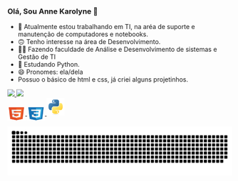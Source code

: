### Olá, Sou Anne Karolyne 👋


- 🔭 Atualmente estou trabalhando em TI, na aréa de suporte e manutenção de computadores e notebooks.
- 🙃 Tenho interesse na área de Desenvolvimento.
- 👩‍🎓 Fazendo faculdade de Análise e Desenvolvimento de sistemas e  Gestão de TI
- 🌱 Estudando Python.
- 😄 Pronomes: ela/dela
- Possuo o básico de html e css, já criei alguns projetinhos.

<div>
  <a href="https://github.com/annekribeiro">
  <img height="180em" src="https://github-readme-stats.vercel.app/api?username=annekribeiro&show_icons=true&theme=onedark&include_all_commits=true&count_private=true"/>
  <img height="180em" src="https://github-readme-stats.vercel.app/api/top-langs/?username=annekribeiro&layout=compact&langs_count=7&theme=onedark"/>
</div>
  
 <div style="display: inline_block">
   <img align="center" alt="anne-HTML" height="30" width="40" src="https://raw.githubusercontent.com/devicons/devicon/master/icons/html5/html5-original.svg">
   <img align="center" alt="anne-CSS" height="30" width="40" src="https://raw.githubusercontent.com/devicons/devicon/master/icons/css3/css3-original.svg">
   <img aling="center" alt="anne-py" heigth="40" width="40" src="https://raw.githubusercontent.com/devicons/devicon/master/icons/python/python-original.svg">

 </div>
  <div>
    
  </div>
   
<div> 
 
  ![Snake animation](https://github.com/annekribeiro/annekribeiro/blob/output/github-contribution-grid-snake.svg)
 
</div>

